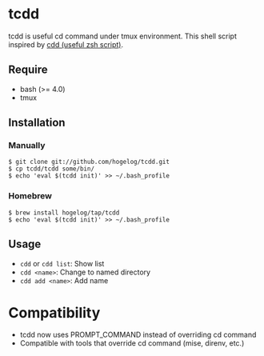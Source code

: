 # tcdd

tcdd is useful cd command under tmux environment. This shell script inspired by [cdd (useful zsh script)](https://secon.dev/entry/20080218/1203303528/).


## Require
- bash (>= 4.0)
- tmux

## Installation
### Manually
```console
$ git clone git://github.com/hogelog/tcdd.git
$ cp tcdd/tcdd some/bin/
$ echo 'eval $(tcdd init)' >> ~/.bash_profile
```

### Homebrew
```console
$ brew install hogelog/tap/tcdd
$ echo 'eval $(tcdd init)' >> ~/.bash_profile
```

## Usage
- `cdd` or `cdd list`: Show list
- `cdd <name>`: Change to named directory
- `cdd add <name>`: Add name

# Compatibility
- tcdd now uses PROMPT_COMMAND instead of overriding cd command
- Compatible with tools that override cd command (mise, direnv, etc.)
